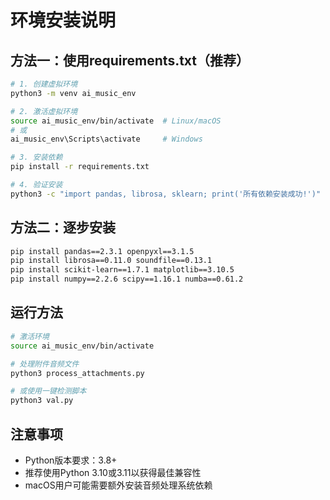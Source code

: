 # 环境安装说明

## 方法一：使用requirements.txt（推荐）

```bash
# 1. 创建虚拟环境
python3 -m venv ai_music_env

# 2. 激活虚拟环境
source ai_music_env/bin/activate  # Linux/macOS
# 或
ai_music_env\Scripts\activate     # Windows

# 3. 安装依赖
pip install -r requirements.txt

# 4. 验证安装
python3 -c "import pandas, librosa, sklearn; print('所有依赖安装成功!')"
```

## 方法二：逐步安装

```bash
pip install pandas==2.3.1 openpyxl==3.1.5
pip install librosa==0.11.0 soundfile==0.13.1
pip install scikit-learn==1.7.1 matplotlib==3.10.5
pip install numpy==2.2.6 scipy==1.16.1 numba==0.61.2
```

## 运行方法

```bash
# 激活环境
source ai_music_env/bin/activate

# 处理附件音频文件
python3 process_attachments.py

# 或使用一键检测脚本
python3 val.py
```

## 注意事项

- Python版本要求：3.8+
- 推荐使用Python 3.10或3.11以获得最佳兼容性
- macOS用户可能需要额外安装音频处理系统依赖
